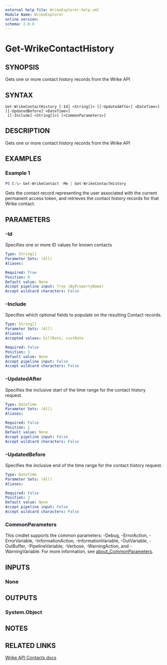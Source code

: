 ```yaml
---
external help file: WrikeExplorer-help.xml
Module Name: WrikeExplorer
online version:
schema: 2.0.0
---
```


# Get-WrikeContactHistory

## SYNOPSIS
Gets one or more contact history records from the Wrike API

## SYNTAX

```
Get-WrikeContactHistory [-Id] <String[]> [[-UpdatedAfter] <DateTime>] [[-UpdatedBefore] <DateTime>]
 [[-Include] <String[]>] [<CommonParameters>]
```

## DESCRIPTION
Gets one or more contact history records from the Wrike API

## EXAMPLES

### Example 1
```powershell
PS C:\> Get-WrikeContact -Me | Get-WrikeContactHistory
```

Gets the contact record representing the user associated with the current permanent access token, and retrieves the contact history records for that Wrike contact.

## PARAMETERS

### -Id
Specifies one or more ID values for known contacts

```yaml
Type: String[]
Parameter Sets: (All)
Aliases:

Required: True
Position: 0
Default value: None
Accept pipeline input: True (ByPropertyName)
Accept wildcard characters: False
```

### -Include
Specifies which optional fields to populate on the resulting Contact records.

```yaml
Type: String[]
Parameter Sets: (All)
Aliases:
Accepted values: billRate, costRate

Required: False
Position: 3
Default value: None
Accept pipeline input: False
Accept wildcard characters: False
```

### -UpdatedAfter
Specifies the inclusive start of the time range for the contact history request.

```yaml
Type: DateTime
Parameter Sets: (All)
Aliases:

Required: False
Position: 1
Default value: None
Accept pipeline input: False
Accept wildcard characters: False
```

### -UpdatedBefore
Specifies the inclusive end of the time range for the contact history request.

```yaml
Type: DateTime
Parameter Sets: (All)
Aliases:

Required: False
Position: 2
Default value: None
Accept pipeline input: False
Accept wildcard characters: False
```

### CommonParameters
This cmdlet supports the common parameters: -Debug, -ErrorAction, -ErrorVariable, -InformationAction, -InformationVariable, -OutVariable, -OutBuffer, -PipelineVariable, -Verbose, -WarningAction, and -WarningVariable. For more information, see [about_CommonParameters](http://go.microsoft.com/fwlink/?LinkID=113216).

## INPUTS

### None

## OUTPUTS

### System.Object
## NOTES

## RELATED LINKS

[Wrike API Contacts docs](https://developers.wrike.com/api/v4/contacts/)
